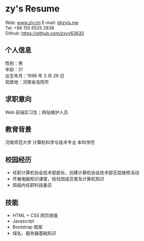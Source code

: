 # zy's Resume

Web: www.ziy.im
E-mail: i@zyis.me  
Tel: +86 155 6525 2838  
Github: https://github.com/zxyy63630  

## 个人信息

性别：男  
年龄：21  
出生年月：1996 年 3 月 28 日  
现居地：河南省洛阳市  

## 求职意向

Web 前端实习生；网站维护人员  

## 教育背景

河南师范大学  计算机科学与技术专业  本科学历  

## 校园经历

- 任职计算机协会技术部部长，创建计算机协会技术部无偿维修活动  
- 开展电脑知识课堂，给社团成员普及计算机知识  
- 班级内任职科技委员  

## 技能

- HTML + CSS 网页排版  
- Javascript  
- Bootstrap 框架  
- 域名、服务器基础知识  

